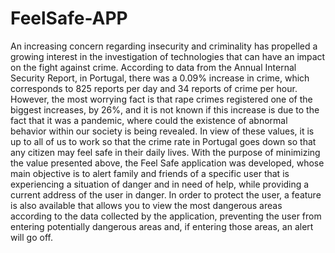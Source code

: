 # FeelSafe-APP
An increasing concern regarding insecurity and criminality has propelled a growing interest in the investigation of technologies that can have an impact on the fight against crime. According to data from the Annual Internal Security Report, in Portugal, there was a 0.09% increase in crime, which corresponds to 825 reports per day and 34 reports of crime per hour. However, the most worrying fact is that rape crimes registered one of the biggest increases, by 26%, and it is not known if this increase is due to the fact that it was a pandemic, where could the existence of abnormal behavior within our society is being revealed. In view of these values, it is up to all of us to work so that the crime rate in Portugal goes down so that any citizen may feel safe in their daily lives. With the purpose of minimizing the value presented above, the Feel Safe application was developed, whose main objective is to alert family and friends of a specific user that is experiencing a situation of danger and in need of help, while providing a current address of the user in danger. In order to protect the user, a feature is also available that allows you to view the most dangerous areas according to the data collected by the application, preventing the user from entering potentially dangerous areas and, if entering those areas, an alert will go off.
